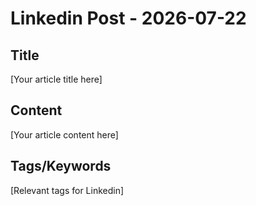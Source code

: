 # Linkedin Post - 2026-07-22

## Title
[Your article title here]

## Content
[Your article content here]

## Tags/Keywords
[Relevant tags for Linkedin]
